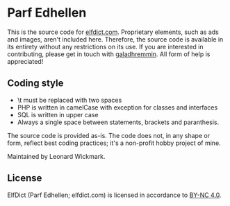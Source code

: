 Parf Edhellen
==============
This is the source code for [elfdict.com](http://www.elfdict.com). Proprietary elements, such as ads and images, aren't included here. Therefore, the source code is available in its entirety without any restrictions on its use. If you are interested in contributing, please get in touch with [galadhremmin](https://github.com/galadhremmin). All form of help is appreciated! 


Coding style
------------
* \t must be replaced with two spaces
* PHP is written in camelCase with exception for classes and interfaces
* SQL is written in upper case
* Always a single space between statements, brackets and paranthesis.

The source code is provided as-is. The code does not, in any shape or form, reflect best coding practices; it's a non-profit hobby project of mine.

Maintained by Leonard Wickmark.

License
-------
ElfDict (Parf Edhellen; elfdict.com) is licensed in accordance to [BY-NC 4.0](http://creativecommons.org/licenses/by-nc/4.0/).
